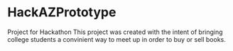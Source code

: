 # HackAZPrototype
Project for Hackathon
This project was created with the intent of bringing college students a convinient way to meet up in order to buy or sell books.
